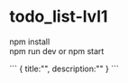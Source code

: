 # todo_list-lvl1
<p>npm install <br> npm run dev or npm start </p>
```
{
title:"",
description:""
}
```
